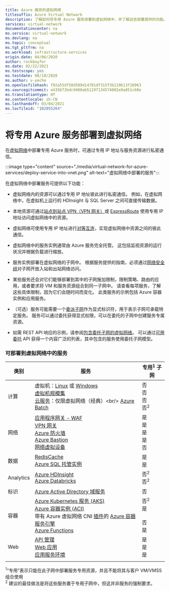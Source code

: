 ```yaml
---
title: Azure 服务的虚拟网络
titlesuffix: Azure Virtual Network
description: 了解如何将专用 Azure 服务部署到虚拟网络中，并了解这些部署提供的功能。
services: virtual-network
documentationcenter: na
ms.service: virtual-network
ms.devlang: na
ms.topic: conceptual
ms.tgt_pltfrm: na
ms.workload: infrastructure-services
origin.date: 04/06/2020
author: rockboyfor
ms.date: 02/22/2021
ms.testscope: yes
ms.testdate: 08/10/2020
ms.author: v-yeche
ms.openlocfilehash: f92a55df50d589d14781df315f3b119b13f26963
ms.sourcegitcommit: e435672bdc9400ab51297134574802e9a851c60e
ms.translationtype: HT
ms.contentlocale: zh-CN
ms.lasthandoff: 03/04/2021
ms.locfileid: "102055264"
---
```

# <a name="deploy-dedicated-azure-services-into-virtual-networks"></a>将专用 Azure 服务部署到虚拟网络

在[虚拟网络](virtual-networks-overview.md)中部署专用 Azure 服务时，可通过专用 IP 地址与服务资源进行私密通信。

:::image type="content" source="./media/virtual-network-for-azure-services/deploy-service-into-vnet.png" alt-text="虚拟网络中部署的服务":::

在虚拟网络中部署服务可提供以下功能：

- 虚拟网络内的资源可以通过专用 IP 地址彼此进行私密通信。 例如，在虚拟网络中，在虚拟机上运行的 HDInsight 与 SQL Server 之间可直接传输数据。
- 本地资源可通过[站点到站点 VPN（VPN 网关）](../vpn-gateway/design.md?toc=%2fvirtual-network%2ftoc.json#s2smulti)或 [ExpressRoute](../expressroute/expressroute-introduction.md?toc=%2fvirtual-network%2ftoc.json) 使用专用 IP 地址访问虚拟网络中的资源。
- 虚拟网络可使用专用 IP 地址进行[对等互连](virtual-network-peering-overview.md)，实现虚拟网络中资源之间的彼此通信。
- 虚拟网络中的服务实例通常由 Azure 服务完全托管。 这包括监视资源的运行状况并根据负载进行缩放。
- 服务实例部署在虚拟网络的子网中。 根据服务提供的指南，必须通过[网络安全组](./network-security-groups-overview.md#network-security-groups)对子网开放入站和出站网络访问。
- 某些服务还会对它们能够部署到其中的子网施加限制，限制策略、路由的应用，或者要求将 VM 和服务资源组合到同一子网中。 请查看每项服务，了解这些具体限制，因为它们会随时间而变化。 此类服务的示例包括 Azure 容器实例和应用服务。 
    
    <!--Not Available on Azure NetApp Files, Dedicated HSM-->
    
- （可选）服务可能需要一个[委派子网](virtual-network-manage-subnet.md#add-a-subnet)作为显式标识符，用于表示子网可承载特定服务。 服务可以通过委托获得显式权限，可以在委托的子网中创建服务专属资源。
- 如需 REST API 响应的示例，请参阅[包含委托子网的虚拟网络](https://docs.microsoft.com/rest/api/virtualnetwork/virtualnetworks/get#get-virtual-network-with-a-delegated-subnet)。 可以通过[可用委托](https://docs.microsoft.com/rest/api/virtualnetwork/availabledelegations/list) API 获得一个内容广泛的列表，其中包含的服务使用委托子网模型。

### <a name="services-that-can-be-deployed-into-a-virtual-network"></a>可部署到虚拟网络中的服务

|类别|服务| 专用<sup>1</sup> 子网
|-|-|-|
| 计算 | 虚拟机：[Linux](https://docs.microsoft.com/previous-versions/azure/virtual-machines/linux/infrastructure-example?toc=%2fvirtual-network%2ftoc.json) 或 [Windows](https://docs.microsoft.com/previous-versions/azure/virtual-machines/windows/infrastructure-example?toc=%2fvirtual-network%2ftoc.json) <br/>[虚拟机规模集](../virtual-machine-scale-sets/virtual-machine-scale-sets-mvss-existing-vnet.md?toc=%2fvirtual-network%2ftoc.json)<br/>[云服务](https://docs.microsoft.com/previous-versions/azure/reference/jj156091(v=azure.100))：仅限虚拟网络（经典）<br/> [Azure Batch](../batch/nodes-and-pools.md?toc=%2fvirtual-network%2ftoc.json#virtual-network-vnet-and-firewall-configuration)| 否 <br/> 否 <br/> 否 <br/> 否<sup>2</sup>
| 网络 | [应用程序网关 - WAF](../application-gateway/application-gateway-ilb-arm.md?toc=%2fvirtual-network%2ftoc.json)<br/>[VPN 网关](../vpn-gateway/vpn-gateway-about-vpngateways.md?toc=%2fvirtual-network%2ftoc.json)<br/>[Azure 防火墙](../firewall/overview.md?toc=%2fvirtual-network%2ftoc.json)  <br/> [Azure Bastion](../bastion/bastion-overview.md?toc=%2fvirtual-network%2ftoc.json)<br/>[网络虚拟设备](https://docs.microsoft.com/windows-server/networking/sdn/manage/use-network-virtual-appliances-on-a-vn)| 是 <br/> 是 <br/> 是 <br/> 是 <br/> 否
|数据|[RedisCache](../azure-cache-for-redis/cache-how-to-premium-vnet.md?toc=%2fvirtual-network%2ftoc.json)<br/>[Azure SQL 托管实例](../azure-sql/managed-instance/connectivity-architecture-overview.md?toc=%2fvirtual-network%2ftoc.json)| 是 <br/> 是 <br/> 
| Analytics | [Azure HDInsight](../hdinsight/hdinsight-plan-virtual-network-deployment.md?toc=%2fvirtual-network%2ftoc.json)<br/>[Azure Databricks](https://docs.azure.cn/databricks/scenarios/what-is-azure-databricks?toc=%2fvirtual-network%2ftoc.json) |否<sup>2</sup> <br/> 否<sup>2</sup> <br/> 
| 标识 | [Azure Active Directory 域服务](../active-directory-domain-services/tutorial-create-instance.md?toc=%2fvirtual-network%2ftoc.json) |否 <br/>
| 容器 | [Azure Kubernetes 服务 (AKS)](../aks/concepts-network.md?toc=%2fvirtual-network%2ftoc.json)<br/>[Azure 容器实例 (ACI)](../container-instances/container-instances-vnet.md)<br/>带有 Azure 虚拟网络 CNI [插件](https://github.com/Azure/acs-engine/tree/master/examples/vnet)的 [Azure 容器服务引擎](https://github.com/Azure/acs-engine)<br/>[Azure Functions](../azure-functions/functions-networking-options.md#virtual-network-integration) |否<sup>2</sup><br/> 是 <br/><br/> 否 <br/> 是
| Web | [API 管理](../api-management/api-management-using-with-vnet.md?toc=%2fvirtual-network%2ftoc.json)<br/>[Web 应用](../app-service/web-sites-integrate-with-vnet.md?toc=%2fvirtual-network%2ftoc.json)<br/>[应用服务环境](../app-service/web-sites-integrate-with-vnet.md?toc=%2fvirtual-network%2ftoc.json)<br/>|是 <br/> 是 <br/> 是 
|||

<sup>1</sup>“专用”表示只能在此子网中部署服务专用资源，并且不能将其与客户 VM/VMSS 组合使用 <br/> 
<sup>2</sup> 建议的最佳做法是将这些服务置于专用子网中，但这并非服务的强制要求。

<!-- Mooncake Correct on [Azure Container Instance (ACI)](../container-instances/container-instances-vnet.md)-->
<!--NOT AVAILABLE ON [Azure Dedicated HSM(THIS FEATURE IS NOT AVAILABLE ON AZURE CHINA CLOUD)](../dedicated-hsm/index.yml?toc=%2fvirtual-network%2ftoc.json)-->
<!--NOT AVAILABLE ON [Azure NetApp Files](../azure-netapp-files/azure-netapp-files-introduction.md?toc=%2fvirtual-network%2ftoc.json)-->
<!--NOT AVAILABLE ON [Deploy in Azure virtual network (VNet injection)](../spring-cloud/spring-cloud-tutorial-deploy-in-azure-virtual-network.md)-->

<!--Update_Description: update meta properties, wording update, update link-->